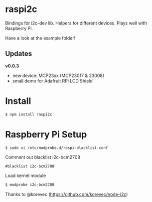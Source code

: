 # raspi2c

Bindings for i2c-dev lib. Helpers for different devices. Plays well with Raspberry Pi.

Have a look at the example folder!

## Updates
**v0.0.3**

 - new device: MCP23xx (MCP23017 & 23008)
 - small demo for Adafruit RPi LCD Shield
 
# Install

````bash
$ npm install raspi2c
````

# Raspberry Pi Setup

````bash
$ sudo vi /etc/modprobe.d/raspi-blacklist.conf
````

Comment out blacklist i2c-bcm2708

````
#blacklist i2c-bcm2708
````

Load kernel module

````bash
$ modprobe i2c-bcm2708
````
Thanks to @korevec (https://github.com/korevec/node-i2c)
